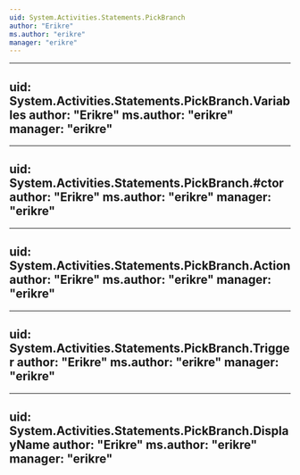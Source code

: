 ```yaml
---
uid: System.Activities.Statements.PickBranch
author: "Erikre"
ms.author: "erikre"
manager: "erikre"
---
```


---
uid: System.Activities.Statements.PickBranch.Variables
author: "Erikre"
ms.author: "erikre"
manager: "erikre"
---

---
uid: System.Activities.Statements.PickBranch.#ctor
author: "Erikre"
ms.author: "erikre"
manager: "erikre"
---

---
uid: System.Activities.Statements.PickBranch.Action
author: "Erikre"
ms.author: "erikre"
manager: "erikre"
---

---
uid: System.Activities.Statements.PickBranch.Trigger
author: "Erikre"
ms.author: "erikre"
manager: "erikre"
---

---
uid: System.Activities.Statements.PickBranch.DisplayName
author: "Erikre"
ms.author: "erikre"
manager: "erikre"
---
